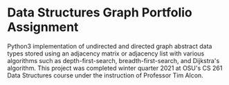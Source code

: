 # Data Structures Graph Portfolio Assignment
 Python3 implementation of undirected and directed graph abstract data types stored using an adjacency matrix or adjacency list with various algorithms such as depth-first-search, breadth-first-search, and Dijkstra's algorithm. This project was completed winter quarter 2021 at OSU's CS 261 Data Structures course under the instruction of Professor Tim Alcon.
